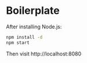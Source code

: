 # Boilerplate

After installing Node.js:

```bash
npm install -d
npm start
```

Then visit http://localhost:8080
